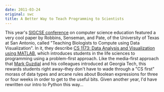 ```yaml
---
date: 2011-03-24
original: swc
title: A Better Way to Teach Programming to Scientists
---
```

<p>This year's <a href="http://www.sigcse.org/sigcse2011/">SIGCSE conference</a> on computer science education featured a very cool paper by Robbins, Senseman, and Pate, of the University of Texas at San Antonio, called "Teaching Biologists to Compute using Data Visualization".  In it, they describe <a href="http://www.cs.utsa.edu/~cs1173/">CS 1173: Data Analysis and Visualization using MATLAB</a>, which introduces students in the life sciences to programming using a problem-first approach. Like the media-first approach that <a href="http://www.cc.gatech.edu/~guzdial/">Mark Guzdial</a> and his colleagues introduced at Georgia Tech, this rewards students right away–they don't have to wade through a "CS first" morass of data types and arcane rules about Boolean expressions for three or four weeks in order to get to the useful bits. Given another year, I'd have rewritten our intro to Python this way…</p>
